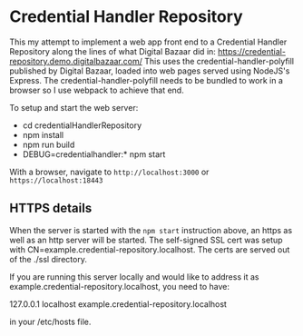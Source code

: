 # Credential Handler Repository

This my attempt to implement a web app front end to a Credential Handler Repository along the lines of what Digital Bazaar did in: https://credential-repository.demo.digitalbazaar.com/
This uses the credential-handler-polyfill published by Digital Bazaar, loaded into web pages served using NodeJS's Express.  The credential-handler-polyfill needs to be bundled to work in a browser so I use webpack to achieve that end.

To setup and start the web server:

- cd credentialHandlerRepository
- npm install
- npm run build
- DEBUG=credentialhandler:* npm start


With a browser, navigate to ```http://localhost:3000``` or ```https://localhost:18443```

## HTTPS details

When the server is started with the ```npm start``` instruction above, an https as
well as an http server will be started.  The self-signed SSL cert was setup with
 CN=example.credential-repository.localhost.  The certs are served out of the ./ssl directory.

If you are running this server locally and would like to address it as example.credential-repository.localhost, you need to have:

127.0.0.1       localhost       example.credential-repository.localhost

in your /etc/hosts file.

